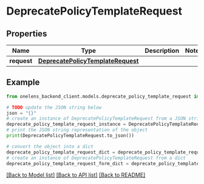 # DeprecatePolicyTemplateRequest


## Properties

Name | Type | Description | Notes
------------ | ------------- | ------------- | -------------
**request** | [**DeprecatePolicyTemplateRequest**](DeprecatePolicyTemplateRequest.md) |  | 

## Example

```python
from onelens_backend_client.models.deprecate_policy_template_request import DeprecatePolicyTemplateRequest

# TODO update the JSON string below
json = "{}"
# create an instance of DeprecatePolicyTemplateRequest from a JSON string
deprecate_policy_template_request_instance = DeprecatePolicyTemplateRequest.from_json(json)
# print the JSON string representation of the object
print(DeprecatePolicyTemplateRequest.to_json())

# convert the object into a dict
deprecate_policy_template_request_dict = deprecate_policy_template_request_instance.to_dict()
# create an instance of DeprecatePolicyTemplateRequest from a dict
deprecate_policy_template_request_form_dict = deprecate_policy_template_request.from_dict(deprecate_policy_template_request_dict)
```
[[Back to Model list]](../README.md#documentation-for-models) [[Back to API list]](../README.md#documentation-for-api-endpoints) [[Back to README]](../README.md)


